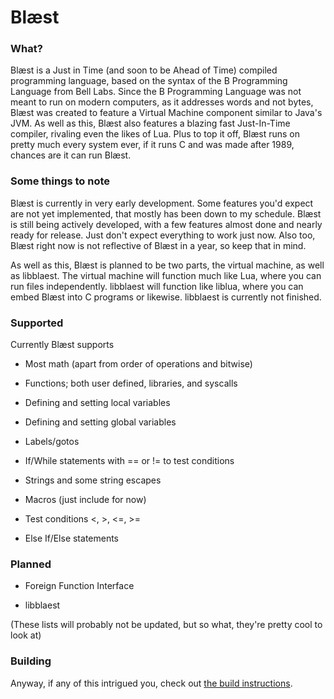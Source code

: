 # Blæst

### What?

Blæst is a Just in Time (and soon to be Ahead of Time) compiled programming language, based on the syntax of the B Programming Language from Bell Labs.  Since the B Programming Language was not meant to run on modern computers, as it addresses words and not bytes, Blæst was created to feature a Virtual Machine component similar to Java's JVM.  As well as this, Blæst also features a blazing fast Just-In-Time compiler, rivaling even the likes of Lua.  Plus to top it off, Blæst runs on pretty much every system ever, if it runs C and was made after 1989, chances are it can run Blæst.

### Some things to note

Blæst is currently in very early development.  Some features you'd expect are not yet implemented, that mostly has been down to my schedule.  Blæst is still being actively developed, with a few features almost done and nearly ready for release.  Just don't expect everything to work just now.  Also too, Blæst right now is not reflective of Blæst in a year, so keep that in mind.

As well as this, Blæst is planned to be two parts, the virtual machine, as well as libblaest.  The virtual machine will function much like Lua, where you can run files independently.  libblaest will function like liblua, where you can embed Blæst into C programs or likewise.  libblaest is currently not finished.

### Supported

Currently Blæst supports

* Most math (apart from order of operations and bitwise)

* Functions; both user defined, libraries, and syscalls

* Defining and setting local variables

* Defining and setting global variables 

* Labels/gotos

* If/While statements with == or != to test conditions

* Strings and some string escapes

* Macros (just include for now)

* Test conditions <, >, <=, >=

* Else If/Else statements

### Planned

* Foreign Function Interface

* libblaest

(These lists will probably not be updated, but so what, they're pretty cool to look at)

### Building

Anyway, if any of this intrigued you, check out [the build instructions](doc/BUILDING.md).
